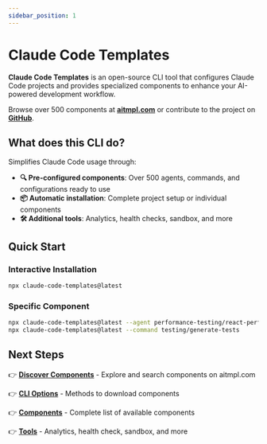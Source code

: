 ```yaml
---
sidebar_position: 1
---
```


# Claude Code Templates

**Claude Code Templates** is an open-source CLI tool that configures Claude Code projects and provides specialized components to enhance your AI-powered development workflow.

Browse over 500 components at **[aitmpl.com](https://aitmpl.com)** or contribute to the project on **[GitHub](https://github.com/asepulvedadev/angular-code-templates)**.

## What does this CLI do?

Simplifies Claude Code usage through:

- **🔍 Pre-configured components**: Over 500 agents, commands, and configurations ready to use
- **📦 Automatic installation**: Complete project setup or individual components  
- **🛠️ Additional tools**: Analytics, health checks, sandbox, and more

## Quick Start

### Interactive Installation
```bash
npx claude-code-templates@latest
```

### Specific Component
```bash
npx claude-code-templates@latest --agent performance-testing/react-performance-optimization
npx claude-code-templates@latest --command testing/generate-tests
```

## Next Steps

👉 **[Discover Components](https://aitmpl.com)** - Explore and search components on aitmpl.com

👉 **[CLI Options](./cli-options)** - Methods to download components  

👉 **[Components](./components/overview)** - Complete list of available components

👉 **[Tools](./tools/overview)** - Analytics, health check, sandbox, and more

